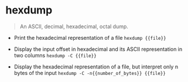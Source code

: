# hexdump
> An ASCII, decimal, hexadecimal, octal dump.

- Print the hexadecimal representation of a file
`hexdump {{file}}`

- Display the input offset in hexadecimal and its ASCII representation in two columns
`hexdump -C {{file}}`

- Display the hexadecimal representation of a file, but interpret only n bytes of the input
`hexdump -C -n{{number_of_bytes}} {{file}}`
